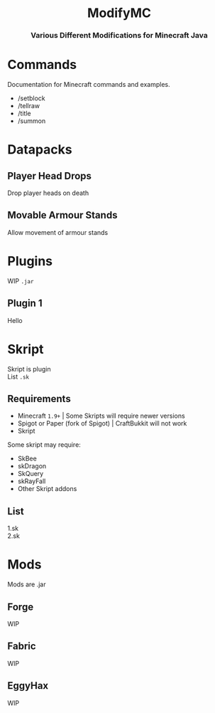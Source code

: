 <h1 align="center">
  ModifyMC
</h1>
<h3 align="center">
  Various Different Modifications for Minecraft Java
</h3>


# Commands
Documentation for Minecraft commands and examples.
   
- /setblock
- /tellraw
- /title
- /summon

# Datapacks

## Player Head Drops
Drop player heads on death
## Movable Armour Stands
Allow movement of armour stands

# Plugins
WIP `.jar`

## Plugin 1
Hello

# Skript

Skript is plugin    
List `.sk`

## Requirements
- Minecraft `1.9+` | Some Skripts will require newer versions
- Spigot or Paper (fork of Spigot) | CraftBukkit will not work
- Skript

Some skript may require:

- SkBee
- skDragon
- SkQuery
- skRayFall
- Other Skript addons

## List
1.sk    
2.sk

# Mods
Mods are .jar
## Forge
WIP
## Fabric
WIP
## EggyHax
WIP
